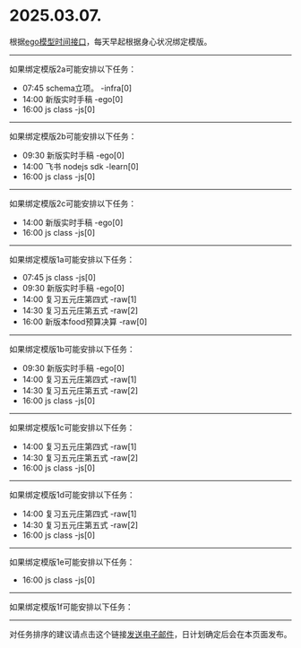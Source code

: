 # 2025.03.07.

根据[ego模型时间接口](https://gitee.com/hyg/blog/blob/master/timeflow.md)，每天早起根据身心状况绑定模版。

---
如果绑定模版2a可能安排以下任务：

- 07:45	schema立项。 -infra[0]
- 14:00	新版实时手稿 -ego[0]
- 16:00	js class -js[0]

---
如果绑定模版2b可能安排以下任务：

- 09:30	新版实时手稿 -ego[0]
- 14:00	飞书 nodejs sdk -learn[0]
- 16:00	js class -js[0]

---
如果绑定模版2c可能安排以下任务：

- 14:00	新版实时手稿 -ego[0]
- 16:00	js class -js[0]

---
如果绑定模版1a可能安排以下任务：

- 07:45	js class -js[0]
- 09:30	新版实时手稿 -ego[0]
- 14:00	复习五元庄第四式 -raw[1]
- 14:30	复习五元庄第五式 -raw[2]
- 16:00	新版本food预算决算 -raw[0]

---
如果绑定模版1b可能安排以下任务：

- 09:30	新版实时手稿 -ego[0]
- 14:00	复习五元庄第四式 -raw[1]
- 14:30	复习五元庄第五式 -raw[2]
- 16:00	js class -js[0]

---
如果绑定模版1c可能安排以下任务：

- 14:00	复习五元庄第四式 -raw[1]
- 14:30	复习五元庄第五式 -raw[2]
- 16:00	js class -js[0]

---
如果绑定模版1d可能安排以下任务：

- 14:00	复习五元庄第四式 -raw[1]
- 14:30	复习五元庄第五式 -raw[2]
- 16:00	js class -js[0]

---
如果绑定模版1e可能安排以下任务：

- 16:00	js class -js[0]

---
如果绑定模版1f可能安排以下任务：


---
对任务排序的建议请点击这个链接<a href="mailto:huangyg@mars22.com?subject=关于2025.03.07.任务排序的建议&body=date: 2025.03.07.%0D%0Afile: ../../blog/release/time/d.20250307.md%0D%0A---请勿修改邮件主题及以上内容---%0D%0A">发送电子邮件</a>，日计划确定后会在本页面发布。